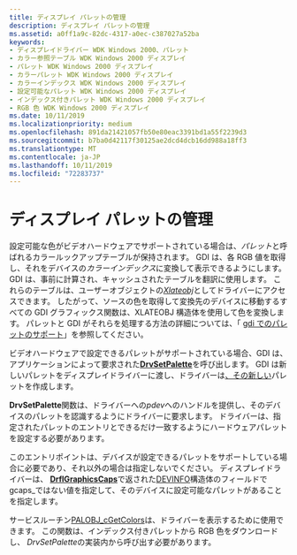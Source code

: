 ```yaml
---
title: ディスプレイ パレットの管理
description: ディスプレイ パレットの管理
ms.assetid: a0ff1a9c-82dc-4317-a0ec-c387027a52ba
keywords:
- ディスプレイドライバー WDK Windows 2000、パレット
- カラー参照テーブル WDK Windows 2000 ディスプレイ
- パレット WDK Windows 2000 ディスプレイ
- カラーパレット WDK Windows 2000 ディスプレイ
- カラーインデックス WDK Windows 2000 ディスプレイ
- 設定可能なパレット WDK Windows 2000 ディスプレイ
- インデックス付きパレット WDK Windows 2000 ディスプレイ
- RGB 色 WDK Windows 2000 ディスプレイ
ms.date: 10/11/2019
ms.localizationpriority: medium
ms.openlocfilehash: 891da21421057fb50e80eac3391bd1a55f2239d3
ms.sourcegitcommit: b7ba0d42117f30125ae2dcd4dcb16dd988a18ff3
ms.translationtype: MT
ms.contentlocale: ja-JP
ms.lasthandoff: 10/11/2019
ms.locfileid: "72283737"
---
```

# <a name="managing-display-palettes"></a>ディスプレイ パレットの管理

設定可能な色がビデオハードウェアでサポートされている場合は、*パレット*と呼ばれるカラールックアップテーブルが保持されます。 GDI は、各 RGB 値を取得し、それをデバイスの*カラーインデックス*に変換して表示できるようにします。 GDI は、事前に計算され、キャッシュされたテーブルを翻訳に使用します。 これらのテーブルは、ユーザーオブジェクトの[*Xlateobj*](https://docs.microsoft.com/windows/win32/api/winddi/ns-winddi-xlateobj)としてドライバーにアクセスできます。 したがって、ソースの色を取得して変換先のデバイスに移動するすべての GDI グラフィックス関数は、XLATEOBJ 構造体を使用して色を変換します。 パレットと GDI がそれらを処理する方法の詳細については、「 [gdi でのパレットのサポート](gdi-support-for-palettes.md)」を参照してください。

ビデオハードウェアで設定できるパレットがサポートされている場合、GDI は、アプリケーションによって要求された[**DrvSetPalette**](https://docs.microsoft.com/windows/win32/api/winddi/nf-winddi-drvsetpalette)を呼び出します。 GDI は新しいパレットをディスプレイドライバーに渡し、ドライバーは[、その新しい](https://docs.microsoft.com/windows/win32/api/winddi/ns-winddi-palobj)パレットを作成します。

**DrvSetPalette**関数は、ドライバーへの*pdev*へのハンドルを提供し、そのデバイスのパレットを認識するようにドライバーに要求します。 ドライバーは、指定されたパレットのエントリとできるだけ一致するようにハードウェアパレットを設定する必要があります。

このエントリポイントは、デバイスが設定できるパレットをサポートしている場合に必要であり、それ以外の場合は指定しないでください。 ディスプレイドライバーは、 [**DrflGraphicsCaps**](https://docs.microsoft.com/windows/desktop/api/winddi/nf-winddi-drvenablepdev)で返された[DEVINFO](https://docs.microsoft.com/windows/win32/api/winddi/ns-winddi-devinfo)構造体のフィールドで gcaps\_ではない値を指定して、そのデバイスに設定可能なパレットがあることを指定します。

サービスルーチン[PALOBJ_cGetColors](https://docs.microsoft.com/windows/desktop/api/winddi/nf-winddi-palobj_cgetcolors)は、ドライバーを表示するために使用できます。 この関数は、インデックス付きパレットから RGB 色をダウンロードし、 *DrvSetPalette*の実装内から呼び出す必要があります。

